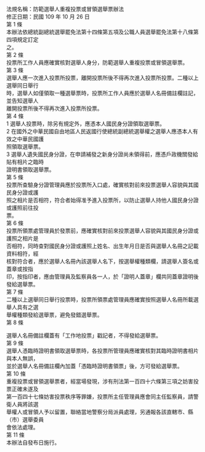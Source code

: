 法規名稱：防範選舉人重複投票或冒領選舉票辦法  
修正日期：民國 109 年 10 月 26 日  
第 1 條  
本辦法依總統副總統選舉罷免法第十四條第五項及公職人員選舉罷免法第十八條第四項規定訂定  
之。  
第 2 條  
投票所工作人員應確實核對選舉人身分，防範選舉人重複投票或冒領選舉票。  
第 3 條  
選舉人應一次進入投票所投票，離開投票所後不得再次進入投票所投票。二種以上選舉同日舉行  
時，選舉人如僅領取一種選舉票時，投票所工作人員應於選舉人名冊備註欄註記，並告知選舉人  
離開投票所後不得再次進入投票所投票。  
第 4 條  
1 選舉人投票時，除另有規定外，應憑本人國民身分證領取選舉票。  
2 在國外之中華民國自由地區人民返國行使總統副總統選舉權之選舉人應憑本人有效之中華民國護  
照領取選舉票。  
3 選舉人遺失國民身分證，在申請補發之新身分證尚未領得前，應憑戶政機關發給貼有相片之臨時  
證明書領取選舉票。  
第 5 條  
投票所查驗身分證管理員應於投票所入口處，確實核對前來投票選舉人容貌與其國民身分證或護  
照之相片是否相符，符合者始得准予進入投票所，以防止選舉人持他人國民身分證或護照前往投  
票。  
第 6 條  
投票所領票處管理員於發票前，應確實核對前來投票選舉人容貌與其國民身分證或護照之相片是  
否相符，同時查對國民身分證或護照上姓名、出生年月日是否與選舉人名冊之記載資料相符，經  
核對符合者，應於選舉人名冊內該選舉人名下，按選舉權種類欄，請選舉人簽名或蓋章或按指  
印，按指印者，應由管理員及監察員各一人，於「證明人蓋章」欄共同蓋章證明後發給選舉票。  
第 7 條  
二種以上選舉同日舉行投票時，投票所領票處管理員應確實按照選舉人名冊所載選舉人具有之選  
舉權種類發給選舉票，避免發錯選舉票。  
第 8 條  


選舉人名冊備註欄蓋有「工作地投票」戳記者，不得發給選舉票。  
第 9 條  
選舉人憑臨時證明書領取選舉票時，各投票所管理員應確實核對其臨時證明書相片與本人無誤，  
並於選舉人名冊備註欄內加蓋「憑臨時證明書領票」後，方可發給選舉票。  
第 10 條  
重複投票或冒領選舉票者，經當場發現，涉有刑法第一百四十六條第三項之妨害投票正確未遂及  
第一百四十七條妨害投票秩序等罪嫌，投票所主任管理員應會同主任監察員，請警衛人員將該選  
舉權人或冒領人予以留置，聯絡當地警察分局派員處理，另通報各該直轄市、縣（市）選舉委員  
會依法處理。  
第 11 條  
本辦法自發布日施行。  


